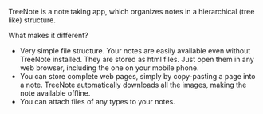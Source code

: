 TreeNote is a note taking app, which organizes notes in a hierarchical (tree like) structure.

What makes it different?
* Very simple file structure. Your notes are easily available even without TreeNote installed. They are stored as html files. Just open them in any web browser, including the one on your mobile phone.
* You can store complete web pages, simply by copy-pasting a page into a note. TreeNote automatically downloads all the images, making the note available offline.
* You can attach files of any types to your notes.

